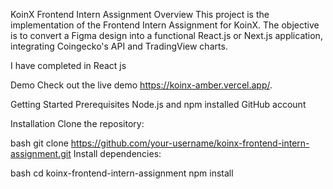 KoinX Frontend Intern Assignment
Overview
This project is the implementation of the Frontend Intern Assignment for KoinX. The objective is to convert a Figma design into a functional React.js or Next.js application, integrating Coingecko's API and TradingView charts.

I have completed in React js 

Demo
Check out the live demo https://koinx-amber.vercel.app/.

Getting Started
Prerequisites
Node.js and npm installed
GitHub account

Installation
Clone the repository:

bash
git clone https://github.com/your-username/koinx-frontend-intern-assignment.git
Install dependencies:

bash
cd koinx-frontend-intern-assignment
npm install
